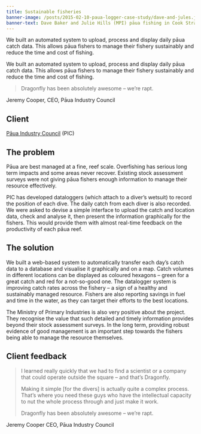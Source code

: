```yaml
---
title: Sustainable fisheries
banner-image: /posts/2015-02-10-paua-logger-case-study/dave-and-jules.jpg
banner-text: Dave Baker and Julie Hills (MPI) pāua fishing in Cook Strait
---
```


We built an automated system to upload, process and display daily pāua 
catch data. This allows pāua fishers to manage their fishery sustainably and 
reduce the time and cost of fishing.

<!--more-->

We built an automated system to upload, process and display daily pāua 
catch data. This allows pāua fishers to manage their fishery sustainably and 
reduce the time and cost of fishing.

> Dragonfly has been absolutely awesome – we’re rapt.

Jeremy Cooper, CEO, Pāua Industry Council

## Client

[Pāua Industry Council](http://www.paua.org.nz/) (PIC)

## The problem

Pāua are best managed at a fine, reef scale. Overfishing has serious long 
term impacts and some areas never recover. Existing stock assessment 
surveys were not giving pāua fishers enough information to manage their 
resource effectively. 

PIC has developed dataloggers (which attach to a diver’s wetsuit) to record 
the position of each dive. The daily catch from each diver is also recorded. 
We were asked to devise a simple interface to upload the catch and location 
data, check and analyse it, then present the information graphically for the 
fishers. This would provide them with almost real-time feedback on the 
productivity of each pāua reef. 

## The solution

We built a web-based system to automatically transfer each day’s catch data 
to a database and visualise it graphically and on a map. Catch volumes in 
different locations can be displayed as coloured hexagons – green for a great 
catch and red for a not-so-good one. 
The datalogger system is improving catch rates across the fishery – a sign of 
a healthy and sustainably managed resource. Fishers are also reporting 
savings in fuel and time in the water, as they can target their efforts to the 
best locations. 

The Ministry of Primary Industries is also very positive about the project. They 
recognise the value that such detailed and timely information provides beyond 
their stock assessment surveys. In the long term, providing robust evidence of 
good management is an important step towards the fishers being able to 
manage the resource themselves. 

## Client feedback

> I learned really quickly that we had to find a scientist or a company that could 
> operate outside the square – and that’s Dragonfly. 
>
> Making it simple [for the divers] is actually quite a complex process. That’s 
> where you need these guys who have the intellectual capacity to nut the 
> whole process through and just make it work.
>
> Dragonfly has been absolutely awesome – we’re rapt.

Jeremy Cooper
CEO, Pāua Industry Council

